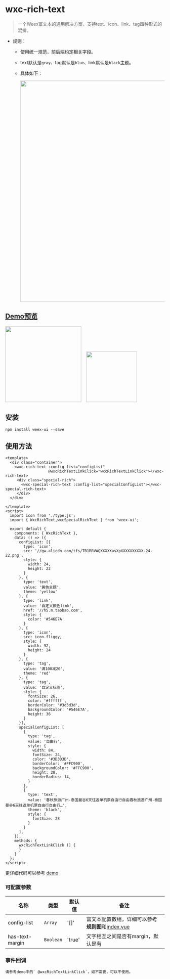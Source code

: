 # wxc-rich-text 

> 一个Weex富文本的通用解决方案，支持text、icon、link、tag四种形式的混排。

- 规则：
  - 使用统一规范，前后端约定相关字段。
  - text默认是`gray`、tag默认是`blue`、link默认是`black`主题。
  - 具体如下：
  
      <img src="http://gtms04.alicdn.com/tfs/TB1kqcoRXXXXXa3XpXXXXXXXXXX-2102-2320.png" width="700"/>

## [Demo预览](https://h5.m.taobao.com/trip/wxc-rich-text/index.html?_wx_tpl=https%3A%2F%2Fh5.m.taobao.com%2Ftrip%2Fwxc-rich-text%2Fdemo%2Findex.native-min.js)
<img src="http://gtms01.alicdn.com/tfs/TB1e4LYSpXXXXXVXpXXXXXXXXXX-750-1334.png" width="240"/>&nbsp;&nbsp;&nbsp;&nbsp;<img src="https://img.alicdn.com/tfs/TB1OXrDSpXXXXcyXVXXXXXXXXXX-200-200.png" width="160"/>

## 安装

```shell
npm install weex-ui --save
```

## 使用方法

```vue
<template>
  <div class="container">
    <wxc-rich-text :config-list="configList"
                   @wxcRichTextLinkClick="wxcRichTextLinkClick"></wxc-rich-text>
     <div class="special-rich">
       <wxc-special-rich-text :config-list="specialConfigList"></wxc-special-rich-text>
     </div>
  </div>
  
</template>
<script>
  import icon from './type.js';
  import { WxcRichText,wxcSpecialRichText } from 'weex-ui';

  export default {
    components: { WxcRichText },
    data: () => ({
      configList: [{
        type: 'icon',
        src: '//gw.alicdn.com/tfs/TB1RRVWQXXXXXasXpXXXXXXXXXX-24-22.png',
        style: {
          width: 24,
          height: 22
        }
      }, {
        type: 'text',
        value: '黄色主题',
        theme: 'yellow'
      }, {
        type: 'link',
        value: '自定义颜色link',
        href: '//h5.m.taobao.com',
        style: {
          color: '#546E7A'
        }
      }, {
        type: 'icon',
        src: icon.fliggy,
        style: {
          width: 92,
          height: 24
        }
      }, {
        type: 'tag',
        value: '满100减20',
        theme: 'red'
      }, {
        type: 'tag',
        value: '自定义标签',
        style: {
          fontSize: 26,
          color: '#ffffff',
          borderColor: '#3d3d3d',
          backgroundColor: '#546E7A',
          height: 36
        }
      }],
      specialConfigList: [
        {
          type: 'tag',
          value: '自由行',
          style: {
            width: 84,
            fontSize: 24,
            color: '#3D3D3D',
            borderColor: '#FFC900',
            backgroundColor: '#FFC900',
            height: 28,
            borderRadius: 14,
          }
        },
        {
          type: 'text',
          value: '春秋旅游广州-泰国曼谷6天往返单机票自由行自由春秋旅游广州-泰国曼谷6天往返单机票自由行自由行…',
          theme: 'black',
          style: {
            fontSize: 28
          }
        }
      ],
    }),
    methods: {
      wxcRichTextLinkClick () {  
      }
    }
  };
</script>
```

更详细代码可以参考 [demo](https://github.com/alibaba/weex-ui/blob/master/example/rich-text/index.vue)


### 可配置参数

| 名称      | 类型     | 默认值   | 备注  |
|-------------|------------|--------|-----|
| config-list | `Array` | '[]' | 富文本配置数组，详细可以参考**规则图**和[index.vue](https://github.com/alibaba/weex-ui/blob/master/example/rich-text/index.vue#L78)|
| has-text-margin | `Boolean` | 'true' | 文字相互之间是否有margin，默认是有|


### 事件回调

```
请参考demo中的` @wxcRichTextLinkClick`，如不需要，可以不使用。
```


